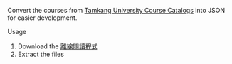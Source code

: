 Convert the courses from [Tamkang University Course Catalogs](https://azquery.tku.edu.tw/acad/) into JSON for easier development.

Usage
1. Download the [離線閱讀程式](https://esquery.tku.edu.tw/acad/upload/1141CLASS.RAR)
2. Extract the files
